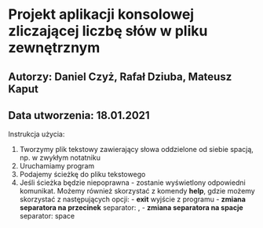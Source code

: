 # Projekt aplikacji konsolowej zliczającej liczbę słów w pliku zewnętrznym
## Autorzy: Daniel Czyż, Rafał Dziuba, Mateusz Kaput
## Data utworzenia: 18.01.2021

Instrukcja użycia:
1. Tworzymy plik tekstowy zawierający słowa oddzielone od siebie spacją, np. w zwykłym notatniku
2. Uruchamiamy program
3. Podajemy ścieżkę do pliku tekstowego
4. Jeśli ścieżka będzie niepoprawna - zostanie wyświetlony odpowiedni komunikat.
   Możemy również skorzystać z komendy **help**, gdzie możemy skorzystać z następujących opcji:
        - **exit** wyjście z programu
        - **zmiana separatora na przecinek** separator: ,
        - **zmiana separatora na spacje** separator: space

